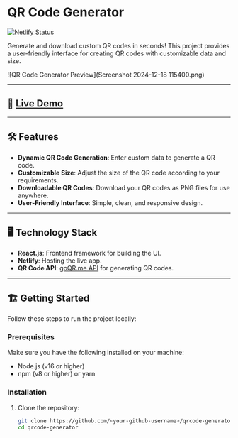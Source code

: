 # QR Code Generator  

[![Netlify Status](https://api.netlify.com/api/v1/badges/<your-netlify-badge-id>/deploy-status)](https://geneqrcode.netlify.app/)  

Generate and download custom QR codes in seconds! This project provides a user-friendly interface for creating QR codes with customizable data and size.  

![QR Code Generator Preview](Screenshot 2024-12-18 115400.png)

---

## 🚀 [Live Demo](https://geneqrcode.netlify.app/)  

---

## 🛠️ Features  

- **Dynamic QR Code Generation**: Enter custom data to generate a QR code.  
- **Customizable Size**: Adjust the size of the QR code according to your requirements.  
- **Downloadable QR Codes**: Download your QR codes as PNG files for use anywhere.  
- **User-Friendly Interface**: Simple, clean, and responsive design.  

---

## 🖥️ Technology Stack  

- **React.js**: Frontend framework for building the UI.  
- **Netlify**: Hosting the live app.  
- **QR Code API**: [goQR.me API](https://goqr.me/api/) for generating QR codes.  

---

## 🏗️ Getting Started  

Follow these steps to run the project locally:

### Prerequisites  

Make sure you have the following installed on your machine:  

- Node.js (v16 or higher)  
- npm (v8 or higher) or yarn  

### Installation  

1. Clone the repository:  
   ```bash  
   git clone https://github.com/<your-github-username>/qrcode-generator.git  
   cd qrcode-generator  

